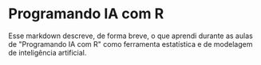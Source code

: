 # Programando IA com R 


Esse markdown descreve, de forma breve, o que aprendi durante as aulas de "Programando IA com R" como ferramenta estatística e de modelagem de inteligência artificial.
